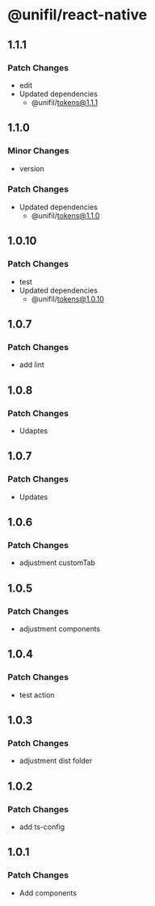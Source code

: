 # @unifil/react-native

## 1.1.1

### Patch Changes

- edit
- Updated dependencies
  - @unifil/tokens@1.1.1

## 1.1.0

### Minor Changes

- version

### Patch Changes

- Updated dependencies
  - @unifil/tokens@1.1.0

## 1.0.10

### Patch Changes

- test
- Updated dependencies
  - @unifil/tokens@1.0.10

## 1.0.7

### Patch Changes

- add lint

## 1.0.8

### Patch Changes

- Udaptes

## 1.0.7

### Patch Changes

- Updates

## 1.0.6

### Patch Changes

- adjustment customTab

## 1.0.5

### Patch Changes

- adjustment components

## 1.0.4

### Patch Changes

- test action

## 1.0.3

### Patch Changes

- adjustment dist folder

## 1.0.2

### Patch Changes

- add ts-config

## 1.0.1

### Patch Changes

- Add components
